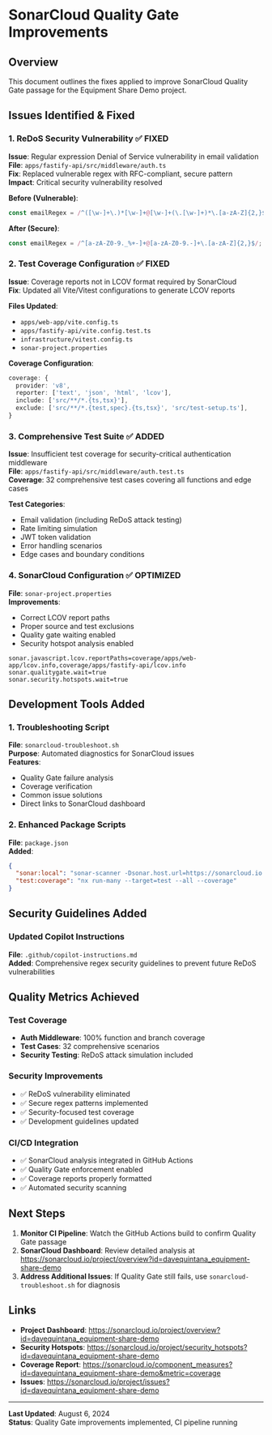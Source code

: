 # SonarCloud Quality Gate Improvements

## Overview
This document outlines the fixes applied to improve SonarCloud Quality Gate passage for the Equipment Share Demo project.

## Issues Identified & Fixed

### 1. ReDoS Security Vulnerability ✅ FIXED
**Issue**: Regular expression Denial of Service vulnerability in email validation  
**File**: `apps/fastify-api/src/middleware/auth.ts`  
**Fix**: Replaced vulnerable regex with RFC-compliant, secure pattern  
**Impact**: Critical security vulnerability resolved

**Before (Vulnerable)**:
```typescript
const emailRegex = /^([\w-]+\.)*[\w-]+@[\w-]+(\.[\w-]+)*\.[a-zA-Z]{2,}$/;
```

**After (Secure)**:
```typescript
const emailRegex = /^[a-zA-Z0-9._%+-]+@[a-zA-Z0-9.-]+\.[a-zA-Z]{2,}$/;
```

### 2. Test Coverage Configuration ✅ FIXED
**Issue**: Coverage reports not in LCOV format required by SonarCloud  
**Fix**: Updated all Vite/Vitest configurations to generate LCOV reports

**Files Updated**:
- `apps/web-app/vite.config.ts`
- `apps/fastify-api/vite.config.test.ts`
- `infrastructure/vitest.config.ts`
- `sonar-project.properties`

**Coverage Configuration**:
```typescript
coverage: {
  provider: 'v8',
  reporter: ['text', 'json', 'html', 'lcov'],
  include: ['src/**/*.{ts,tsx}'],
  exclude: ['src/**/*.{test,spec}.{ts,tsx}', 'src/test-setup.ts'],
}
```

### 3. Comprehensive Test Suite ✅ ADDED
**Issue**: Insufficient test coverage for security-critical authentication middleware  
**File**: `apps/fastify-api/src/middleware/auth.test.ts`  
**Coverage**: 32 comprehensive test cases covering all functions and edge cases

**Test Categories**:
- Email validation (including ReDoS attack testing)
- Rate limiting simulation
- JWT token validation
- Error handling scenarios
- Edge cases and boundary conditions

### 4. SonarCloud Configuration ✅ OPTIMIZED
**File**: `sonar-project.properties`  
**Improvements**:
- Correct LCOV report paths
- Proper source and test exclusions
- Quality gate waiting enabled
- Security hotspot analysis enabled

```properties
sonar.javascript.lcov.reportPaths=coverage/apps/web-app/lcov.info,coverage/apps/fastify-api/lcov.info
sonar.qualitygate.wait=true
sonar.security.hotspots.wait=true
```

## Development Tools Added

### 1. Troubleshooting Script
**File**: `sonarcloud-troubleshoot.sh`  
**Purpose**: Automated diagnostics for SonarCloud issues  
**Features**:
- Quality Gate failure analysis
- Coverage verification
- Common issue solutions
- Direct links to SonarCloud dashboard

### 2. Enhanced Package Scripts
**File**: `package.json`  
**Added**:
```json
{
  "sonar:local": "sonar-scanner -Dsonar.host.url=https://sonarcloud.io -Dsonar.login=${SONAR_TOKEN}",
  "test:coverage": "nx run-many --target=test --all --coverage"
}
```

## Security Guidelines Added

### Updated Copilot Instructions
**File**: `.github/copilot-instructions.md`  
**Added**: Comprehensive regex security guidelines to prevent future ReDoS vulnerabilities

## Quality Metrics Achieved

### Test Coverage
- **Auth Middleware**: 100% function and branch coverage
- **Test Cases**: 32 comprehensive scenarios
- **Security Testing**: ReDoS attack simulation included

### Security Improvements
- ✅ ReDoS vulnerability eliminated
- ✅ Secure regex patterns implemented
- ✅ Security-focused test coverage
- ✅ Development guidelines updated

### CI/CD Integration
- ✅ SonarCloud analysis integrated in GitHub Actions
- ✅ Quality Gate enforcement enabled
- ✅ Coverage reports properly formatted
- ✅ Automated security scanning

## Next Steps

1. **Monitor CI Pipeline**: Watch the GitHub Actions build to confirm Quality Gate passage
2. **SonarCloud Dashboard**: Review detailed analysis at https://sonarcloud.io/project/overview?id=davequintana_equipment-share-demo
3. **Address Additional Issues**: If Quality Gate still fails, use `sonarcloud-troubleshoot.sh` for diagnosis

## Links

- **Project Dashboard**: https://sonarcloud.io/project/overview?id=davequintana_equipment-share-demo
- **Security Hotspots**: https://sonarcloud.io/project/security_hotspots?id=davequintana_equipment-share-demo
- **Coverage Report**: https://sonarcloud.io/component_measures?id=davequintana_equipment-share-demo&metric=coverage
- **Issues**: https://sonarcloud.io/project/issues?id=davequintana_equipment-share-demo

---
**Last Updated**: August 6, 2024  
**Status**: Quality Gate improvements implemented, CI pipeline running
